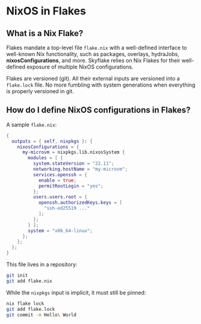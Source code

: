 # NixOS in Flakes

## What is a Nix Flake?

Flakes mandate a top-level file `flake.nix` with a well-defined
interface to well-known Nix functionality, such as packages, overlays,
hydraJobs, **nixosConfigurations**, and more. Skyflake relies on Nix
Flakes for their well-defined exposure of multiple NixOS
configurations.

Flakes are versioned (git). All their external inputs are versioned
into a `flake.lock` file. No more fumbling with system generations
when everything is properly versioned in git.

## How do I define NixOS configurations in Flakes?

A sample `flake.nix`:

```nix
{
  outputs = { self, nixpkgs }: {
    nixosConfigurations = {
      my-microvm = nixpkgs.lib.nixosSystem {
        modules = [ {
          system.stateVersion = "22.11";
          networking.hostName = "my-microvm";
          services.openssh = {
            enable = true;
            permitRootLogin = "yes";
          };
          users.users.root = {
            openssh.authorizedKeys.keys = [
              "ssh-ed25519 ..."
            ];
          };
        } ];
        system = "x86_64-linux";
      };
    };
  };
}
```

This file lives in a repository:

```bash
git init
git add flake.nix
```

While the `nixpkgs` input is implicit, it must still be pinned:

```bash
nix flake lock
git add flake.lock
git commit -m Hello\ World
```
